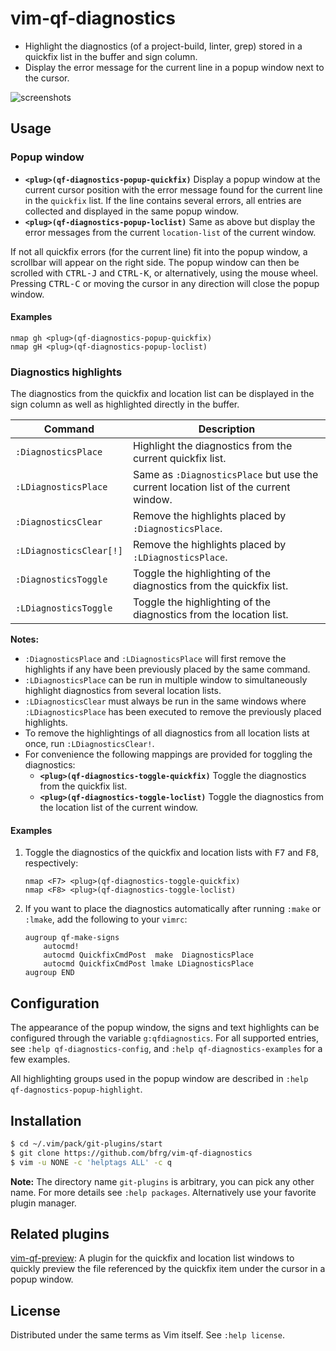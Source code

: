 # vim-qf-diagnostics

- Highlight the diagnostics (of a project-build, linter, grep) stored in a
  quickfix list in the buffer and sign column.
- Display the error message for the current line in a popup window next to the
  cursor.

![screenshots](https://user-images.githubusercontent.com/6266600/86536450-01328680-bee8-11ea-849f-4e24809515b9.png)

## Usage

### Popup window

* **`<plug>(qf-diagnostics-popup-quickfix)`** Display a popup window at the
  current cursor position with the error message found for the current line in
  the `quickfix` list. If the line contains several errors, all entries are
  collected and displayed in the same popup window.
* **`<plug>(qf-diagnostics-popup-loclist)`** Same as above but display the error
  messages from the current `location-list` of the current window.

If not all quickfix errors (for the current line) fit into the popup window, a
scrollbar will appear on the right side. The popup window can then be scrolled
with <kbd>CTRL-J</kbd> and <kbd>CTRL-K</kbd>, or alternatively, using the mouse
wheel. Pressing <kbd>CTRL-C</kbd> or moving the cursor in any direction will
close the popup window.

#### Examples

```vim
nmap gh <plug>(qf-diagnostics-popup-quickfix)
nmap gH <plug>(qf-diagnostics-popup-loclist)
```

### Diagnostics highlights

The diagnostics from the quickfix and location list can be displayed in the sign
column as well as highlighted directly in the buffer.

| Command                 | Description                                                                          |
| ----------------------- | ------------------------------------------------------------------------------------ |
| `:DiagnosticsPlace`     | Highlight the diagnostics from the current quickfix list.                            |
| `:LDiagnosticsPlace`    | Same as `:DiagnosticsPlace` but use the current location list of the current window. |
| `:DiagnosticsClear`     | Remove the highlights placed by `:DiagnosticsPlace`.                                 |
| `:LDiagnosticsClear[!]` | Remove the highlights placed by `:LDiagnosticsPlace`.                                |
| `:DiagnosticsToggle`    | Toggle the highlighting of the diagnostics from the quickfix list.                   |
| `:LDiagnosticsToggle`   | Toggle the highlighting of the diagnostics from the location list.                   |

**Notes:**
* `:DiagnosticsPlace` and `:LDiagnosticsPlace` will first remove the highlights
  if any have been previously placed by the same command.
* `:LDiagnosticsPlace` can be run in multiple window to simultaneously highlight
  diagnostics from several location lists.
* `:LDiagnosticsClear` must always be run in the same windows where
  `:LDiagnosticsPlace` has been executed to remove the previously placed
  highlights.
* To remove the highlightings of all diagnostics from all location lists at
  once, run `:LDiagnosticsClear!`.
* For convenience the following mappings are provided for toggling the
  diagnostics:
  - **`<plug>(qf-diagnostics-toggle-quickfix)`** Toggle the diagnostics from the
    quickfix list.
  - **`<plug>(qf-diagnostics-toggle-loclist)`** Toggle the diagnostics from the
    location list of the current window.

#### Examples

1. Toggle the diagnostics of the quickfix and location lists with <kbd>F7</kbd>
   and <kbd>F8</kbd>, respectively:
   ```vim
   nmap <F7> <plug>(qf-diagnostics-toggle-quickfix)
   nmap <F8> <plug>(qf-diagnostics-toggle-loclist)
   ```
2. If you want to place the diagnostics automatically after running `:make` or
   `:lmake`, add the following to your `vimrc`:
   ```vim
   augroup qf-make-signs
       autocmd!
       autocmd QuickfixCmdPost  make  DiagnosticsPlace
       autocmd QuickfixCmdPost lmake LDiagnosticsPlace
   augroup END
   ```


## Configuration

The appearance of the popup window, the signs and text highlights can be
configured through the variable `g:qfdiagnostics`. For all supported entries,
see `:help qf-diagnostics-config`, and `:help qf-diagnostics-examples` for a few
examples.

All highlighting groups used in the popup window are described in `:help
qf-dagnostics-popup-highlight`.


## Installation

```bash
$ cd ~/.vim/pack/git-plugins/start
$ git clone https://github.com/bfrg/vim-qf-diagnostics
$ vim -u NONE -c 'helptags ALL' -c q
```
**Note:** The directory name `git-plugins` is arbitrary, you can pick any other
name. For more details see `:help packages`. Alternatively use your favorite
plugin manager.


## Related plugins

[vim-qf-preview][qf-preview]: A plugin for the quickfix and location list
windows to quickly preview the file referenced by the quickfix item under the
cursor in a popup window.


## License

Distributed under the same terms as Vim itself. See `:help license`.

[plug]: https://github.com/junegunn/vim-plug
[qf-preview]: https://github.com/bfrg/vim-qf-preview
